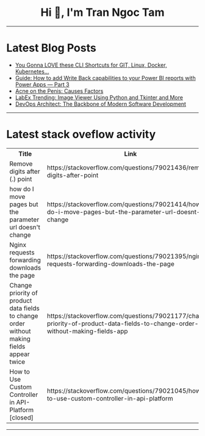 <h1 align="center">Hi 👋, I'm Tran Ngoc Tam</h1>

---

# Latest Blog Posts 
<!-- BLOG-POST-LIST:START -->
- [You Gonna LOVE these CLI Shortcuts for GIT, Linux, Docker, Kubernetes...](https://dev.to/mammadyahyayev/you-gonna-love-these-cli-shortcuts-for-git-linux-docker-kubernetes-154m)
- [Guide: How to add Write Back capabilities to your Power BI reports with Power Apps — Part 3](https://dev.to/jonvoge/guide-how-to-add-write-back-capabilities-to-your-power-bi-reports-with-power-apps-part-3-kak)
- [Acne on the Penis: Causes Factors](https://dev.to/emily_post_af382b143795eb/acne-on-the-penis-causes-factors-4d7g)
- [LabEx Trending: Image Viewer Using Python and Tkinter and More](https://dev.to/labex/labex-trending-image-viewer-using-python-and-tkinter-and-more-3bnd)
- [DevOps Architect: The Backbone of Modern Software Development](https://dev.to/devops_den/devops-architect-the-backbone-of-modern-software-development-4b19)
<!-- BLOG-POST-LIST:END -->

---

# Latest stack oveflow activity
<table>
  <tr><th>Title</th><th>Link</th></tr>
  <!-- STACKOVERFLOW:START --><tr><td>Remove digits after &lpar;.&rpar; point</td><td>https://stackoverflow.com/questions/79021436/remove-digits-after-point</td></tr><tr><td>how do I move pages but the parameter url doesn&#39;t change</td><td>https://stackoverflow.com/questions/79021414/how-do-i-move-pages-but-the-parameter-url-doesnt-change</td></tr><tr><td>Nginx requests forwarding downloads the page</td><td>https://stackoverflow.com/questions/79021395/nginx-requests-forwarding-downloads-the-page</td></tr><tr><td>Change priority of product data fields to change order without making fields appear twice</td><td>https://stackoverflow.com/questions/79021177/change-priority-of-product-data-fields-to-change-order-without-making-fields-app</td></tr><tr><td>How to Use Custom Controller in API-Platform [closed]</td><td>https://stackoverflow.com/questions/79021045/how-to-use-custom-controller-in-api-platform</td></tr><!-- STACKOVERFLOW:END -->
</table>

---


